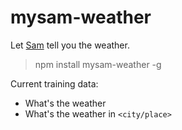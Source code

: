# mysam-weather

Let [Sam](https://github.com/daffl/mysam) tell you the weather.

> npm install mysam-weather -g

Current training data:

- What's the weather
- What's the weather in `<city/place>`
